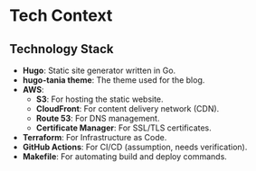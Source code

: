 # Tech Context

## Technology Stack

- **Hugo**: Static site generator written in Go.
- **hugo-tania theme**: The theme used for the blog.
- **AWS**:
  - **S3**: For hosting the static website.
  - **CloudFront**: For content delivery network (CDN).
  - **Route 53**: For DNS management.
  - **Certificate Manager**: For SSL/TLS certificates.
- **Terraform**: For Infrastructure as Code.
- **GitHub Actions**: For CI/CD (assumption, needs verification).
- **Makefile**: For automating build and deploy commands.
